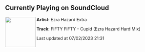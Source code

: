 ## Currently Playing on SoundCloud

[<img align="left" width="100" src="https://i1.sndcdn.com/artworks-1yFwgHZ0KPYqrX7w-YdjDsw-t500x500.jpg">](https://soundcloud.com/ezrahazardextra/cupid)

**Artist**: Ezra Hazard Extra 

**Track**: FIFTY FIFTY - Cupid (Ezra Hazard Hard Mix)

Last updated at 07/02/2023 21:31
